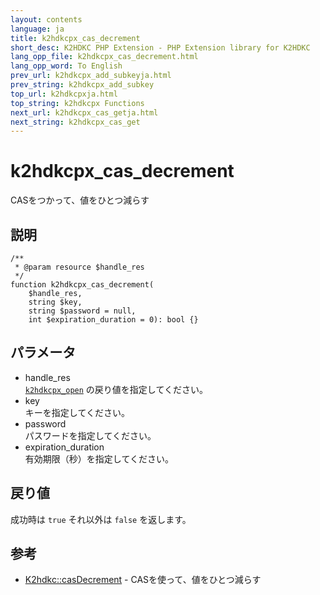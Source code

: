 ```yaml
---
layout: contents
language: ja
title: k2hdkcpx_cas_decrement
short_desc: K2HDKC PHP Extension - PHP Extension library for K2HDKC
lang_opp_file: k2hdkcpx_cas_decrement.html
lang_opp_word: To English
prev_url: k2hdkcpx_add_subkeyja.html
prev_string: k2hdkcpx_add_subkey
top_url: k2hdkcpxja.html
top_string: k2hdkcpx Functions
next_url: k2hdkcpx_cas_getja.html
next_string: k2hdkcpx_cas_get
---
```


# k2hdkcpx_cas_decrement
CASをつかって、値をひとつ減らす

## 説明

```
/**
 * @param resource $handle_res
 */
function k2hdkcpx_cas_decrement(
    $handle_res,
    string $key,
    string $password = null,
    int $expiration_duration = 0): bool {}
```

## パラメータ
- handle_res  
[`k2hdkcpx_open`](k2hdkcpx_openja.html) の戻り値を指定してください。
- key  
キーを指定してください。
- password  
パスワードを指定してください。
- expiration_duration  
有効期限（秒）を指定してください。


## 戻り値
成功時は `true` それ以外は `false` を返します。

## 参考
- [K2hdkc::casDecrement](k2hdkc_class_casdecrementja.html) - CASを使って、値をひとつ減らす

